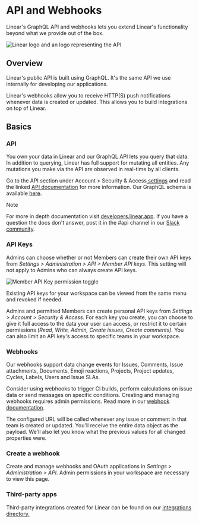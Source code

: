 # API and Webhooks

Linear's GraphQL API and webhooks lets you extend Linear's functionality beyond what we provide out of the box. 

![Linear logo and an logo representing the API](https://webassets.linear.app/images/ornj730p/production/380481a72762706c68e55d8d799d081dca9b8a0c-2160x1327.png?q=95&auto=format&dpr=2)

## Overview

Linear's public API is built using GraphQL. It's the same API we use internally for developing our applications.

Linear's webhooks allow you to receive HTTP(S) push notifications whenever data is created or updated. This allows you to build integrations on top of Linear. 

## Basics

### API

You own your data in Linear and our GraphQL API lets you query that data. In addition to querying, Linear has full support for mutating all entities. Any mutations you make via the API are observed in real-time by all clients.

Go to the API section under Account > Security & Access[ settings](https://linear.app/settings/account/security) and read the linked [API documentation](https://developers.linear.app/docs/graphql/working-with-the-graphql-api) for more information. Our GraphQL schema is available [here](https://studio.apollographql.com/public/Linear-API/variant/current/schema/reference).

> [!NOTE]
> For more in depth documentation visit [developers.linear.app](https://developers.linear.app/docs/). If you have a question the docs don't answer, post it in the #api channel in our [Slack community](https://linear.app/join-slack).

### API Keys

Admins can choose whether or not Members can create their own API keys from _Settings > Administration > API > Member API keys._ This setting will not apply to Admins who can always create API keys.

![Member API Key permission toggle](https://webassets.linear.app/images/ornj730p/production/91976e7722c04bf16f048765228587c090b0bd96-974x303.png?q=95&auto=format&dpr=2)

Existing API keys for your workspace can be viewed from the same menu and revoked if needed. 

Admins and permitted Members can create personal API keys from _Settings > Account > Security & Access._ For each key you create, you can choose to give it full access to the data your user can access, or restrict it to certain permissions (_Read, Write, Admin, Create issues, Create comments)._ You can also limit an API key's access to specific teams in your workspace.

### Webhooks

Our webhooks support data change events for Issues, Comments, Issue attachments, Documents, Emoji reactions, Projects, Project updates, Cycles, Labels, Users and Issue SLAs.

Consider using webhooks to trigger CI builds, perform calculations on issue data or send messages on specific conditions. Creating and managing webhooks requires admin permissions. Read more in our [webhook documentation](https://linear.app/developers/webhooks).

The configured URL will be called whenever any issue or comment in that team is created or updated. You'll receive the entire data object as the payload. We'll also let you know what the previous values for all changed properties were.

### Create a webhook

Create and manage webhooks and OAuth applications in _Settings > Administration > API._ Admin permissions in your workspace are necessary to view this page.

### Third-party apps

Third-party integrations created for Linear can be found on our [integrations directory.](https://linear.app/integrations)
